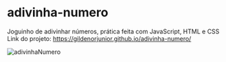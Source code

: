 # adivinha-numero
Joguinho de adivinhar números, prática feita com JavaScript, HTML e CSS
Link do projeto: https://gildenorjunior.github.io/adivinha-numero/

![adivinhaNumero](https://user-images.githubusercontent.com/60223123/115324851-ff793d00-a160-11eb-9fb1-50f842819e70.png)
